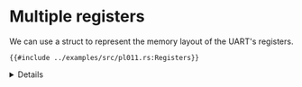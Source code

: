 # Multiple registers

We can use a struct to represent the memory layout of the UART's registers.

<!-- mdbook-xgettext: skip -->

```rust,editable,compile_fail
{{#include ../examples/src/pl011.rs:Registers}}
```

<details>

- [`#[repr(C)]`](https://doc.rust-lang.org/reference/type-layout.html#the-c-representation)
  tells the compiler to lay the struct fields out in order, following the same
  rules as C. This is necessary for our struct to have a predictable layout, as
  default Rust representation allows the compiler to (among other things)
  reorder fields however it sees fit.

</details>
